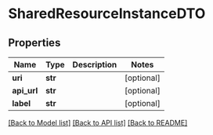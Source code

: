 # SharedResourceInstanceDTO

## Properties
Name | Type | Description | Notes
------------ | ------------- | ------------- | -------------
**uri** | **str** |  | [optional] 
**api_url** | **str** |  | [optional] 
**label** | **str** |  | [optional] 

[[Back to Model list]](../README.md#documentation-for-models) [[Back to API list]](../README.md#documentation-for-api-endpoints) [[Back to README]](../README.md)


